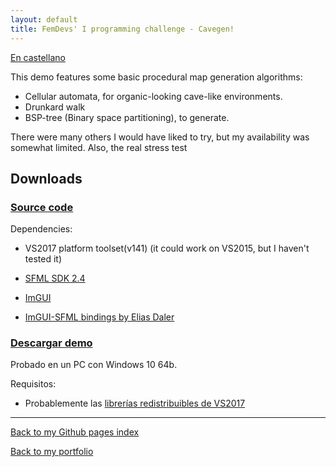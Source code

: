 ```yaml
---
layout: default
title: FemDevs' I programming challenge - Cavegen!
---
```


[En castellano](spanish.md)

This demo features some basic procedural map generation algorithms: 
* Cellular automata, for organic-looking cave-like environments.
* Drunkard walk
* BSP-tree (Binary space partitioning), to generate.

There were many others I would have liked to try, but my availability was somewhat limited. Also, the real stress test

## Downloads 

### [Source code](https://github.com/wildrabbit/cavegen)

Dependencies:

* VS2017 platform toolset(v141) (it could work on VS2015, but I haven't tested it)

* [SFML SDK 2.4](https://www.sfml-dev.org/download/sfml/2.4.2)

* [ImGUI](https://github.com/ocornut/imgui)

* [ImGUI-SFML bindings by Elias Daler](https://github.com/eliasdaler/imgui-sfml)


### [Descargar demo](https://www.dropbox.com/s/wq5vp4t00aleis6/cavegen.zip?dl=0)

Probado en un PC con Windows 10 64b.

Requisitos:

* Probablemente las [librerías redistribuibles de VS2017](https://go.microsoft.com/fwlink/?LinkId=746571)


* * *

[Back to my Github pages index](http://wildrabbit.github.io)

[Back to my portfolio](http://stealthcoder.tumblr.com)
